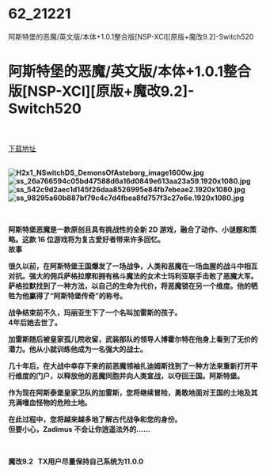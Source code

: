 # 62_21221
阿斯特堡的恶魔/英文版/本体+1.0.1整合版[NSP-XCI][原版+魔改9.2]-Switch520
# 阿斯特堡的恶魔/英文版/本体+1.0.1整合版[NSP-XCI][原版+魔改9.2]-Switch520
 <br/></br>
[下载地址](https://www.switch520.cc/article/21221 "下载地址")
<br/></br>

<p><strong><img title="H2x1_NSwitchDS_DemonsOfAsteborg_image1600w.jpg" src="https://www.switch520.cc/muke_img/2021_08_14_0ba1746fd3c18.jpg" alt="H2x1_NSwitchDS_DemonsOfAsteborg_image1600w.jpg"></strong><br>
<strong><img title="ss_26a766594c05bd47588d6a16d0849e613aa23a59.1920x1080.jpg" src="https://www.switch520.cc/muke_img/2021_08_14_f01a90ed909a2.jpg" alt="ss_26a766594c05bd47588d6a16d0849e613aa23a59.1920x1080.jpg"></strong><br>
<strong><img title="ss_542c9d2aec1d145f26daa8526995e84fb7ebeae2.1920x1080.jpg" src="https://www.switch520.cc/muke_img/2021_08_14_138877b22c43e.jpg" alt="ss_542c9d2aec1d145f26daa8526995e84fb7ebeae2.1920x1080.jpg"></strong><br>
<strong><img title="ss_98295a60b887bf79c4c7d4fbea8fd757f3c27e6e.1920x1080.jpg" src="https://www.switch520.cc/muke_img/2021_08_14_eb9765d10af67.jpg" alt="ss_98295a60b887bf79c4c7d4fbea8fd757f3c27e6e.1920x1080.jpg">&nbsp;</strong></p>
<p>&nbsp;</p>
<p><strong>阿斯特堡恶魔是一款原创且具有挑战性的全新 2D 游戏，融合了动作、小谜题和策略。这款 16 位游戏将为复古爱好者带来许多回忆。</strong><br>
<strong>故事</strong></p>
<p><strong>很久以前，在阿斯特堡王国爆发了一场战争，人类和恶魔在一场血腥的战斗中相互对抗。强大的佣兵萨格拉摩和拥有格斗魔法的女术士玛利亚联手击败了恶魔大军。</strong><br>
<strong>萨格拉默找到了一种方法，以自己的生命为代价，将恶魔锁在另一个维度。他的牺牲为他赢得了“阿斯特堡传奇”的称号。</strong></p>
<p><strong>战争结束前不久，玛丽亚生下了一个名叫加雷斯的孩子。</strong><br>
<strong>4年后她去世了。</strong></p>
<p><strong>加雷斯随后被皇家孤儿院收留，武装部队的领导人博霍尔特在他身上看到了无价的潜力。他从小就训练他成为一名强大的战士。</strong></p>
<p><strong>几十年后，在大战中幸存下来的前恶魔领袖扎迪姆斯找到了一种方法来重新打开平行维度的门户，以释放他的恶魔同胞并向人类宣战，以夺回王国。阿斯特堡。</strong></p>
<p><strong>作为现在阿斯泰堡皇家卫队的加雷斯，您将继续冒险，勇敢地面对王国的土地及其充满嗜血怪物的危险土地。</strong></p>
<p><strong>在此过程中，您将越来越多地了解古代战争和您的身份。</strong><br>
<strong>但要小心，Zadimus 不会让你逍遥法外的……</strong></p>
<p>&nbsp;</p>
<p><strong>魔改9.2 &nbsp;&nbsp;TX用户尽量保持自己系统为11.0.0</strong></p>
